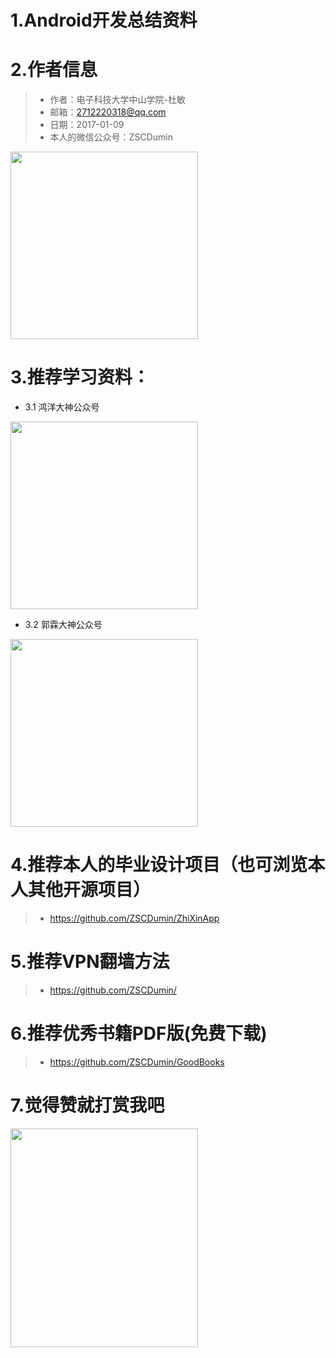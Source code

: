 # 1.Android开发总结资料

# 2.作者信息
>+ 作者：电子科技大学中山学院-杜敏
>+ 邮箱：2712220318@qq.com
>+ 日期：2017-01-09
>+ 本人的微信公众号：ZSCDumin
<img src='https://raw.githubusercontent.com/ZSCDumin/AndroidDevelopmentSummary/master/%E4%B8%A4%E4%BD%8DAndroid%E5%A4%A7%E7%A5%9E%E5%BE%AE%E4%BF%A1%E5%85%AC%E4%BC%97%E5%8F%B7/3.jpg' width=300 height=300 />

# 3.推荐学习资料：
- 3.1 鸿洋大神公众号
<img src='https://raw.githubusercontent.com/ZSCDumin/AndroidDevelopmentSummary/master/%E4%B8%A4%E4%BD%8DAndroid%E5%A4%A7%E7%A5%9E%E5%BE%AE%E4%BF%A1%E5%85%AC%E4%BC%97%E5%8F%B7/1.jpg' width=300 height=300 />

- 3.2 郭霖大神公众号
<img src='https://raw.githubusercontent.com/ZSCDumin/AndroidDevelopmentSummary/master/%E4%B8%A4%E4%BD%8DAndroid%E5%A4%A7%E7%A5%9E%E5%BE%AE%E4%BF%A1%E5%85%AC%E4%BC%97%E5%8F%B7/2.jpg' width=300 height=300 />

# 4.推荐本人的毕业设计项目（也可浏览本人其他开源项目）
>+ https://github.com/ZSCDumin/ZhiXinApp

# 5.推荐VPN翻墙方法
>+ https://github.com/ZSCDumin/

# 6.推荐优秀书籍PDF版(免费下载)
>+ https://github.com/ZSCDumin/GoodBooks

# 7.觉得赞就打赏我吧
<img src='https://github.com/ZSCDumin/ZhiXinApp/raw/master/screenshoot/17.png' width=300 height=350 />
